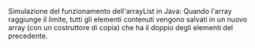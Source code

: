 Simulazione del funzionamento dell'arrayList in Java:
Quando l'array raggiunge il limite, tutti gli elementi contenuti vengono salvati in un nuovo array (con un costruttore di copia) che ha il doppio degli elementi del precedente.
